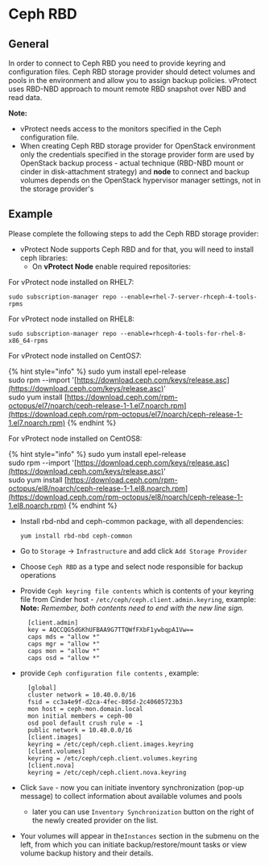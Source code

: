 # Ceph RBD

## General

In order to connect to Ceph RBD you need to provide keyring and configuration files. Ceph RBD storage provider should detect volumes and pools in the environment and allow you to assign backup policies. vProtect uses RBD-NBD approach to mount remote RBD snapshot over NBD and read data.

**Note:**

* vProtect needs access to the monitors specified in the Ceph configuration file.
* When creating Ceph RBD storage provider for OpenStack environment only the credentials specified in the storage provider form are used by OpenStack backup process - actual technique \(RBD-NBD mount or cinder in disk-attachment strategy\) and **node** to connect and backup volumes depends on the OpenStack hypervisor manager settings, not in the storage provider's

## Example

Please complete the following steps to add the Ceph RBD storage provider:

* vProtect Node supports Ceph RBD and for that, you will need to install ceph libraries:
  * On **vProtect Node** enable required repositories:

For vProtect node installed on RHEL7:

```text
sudo subscription-manager repo --enable=rhel-7-server-rhceph-4-tools-rpms
```

For vProtect node installed on RHEL8:

```text
sudo subscription-manager repo --enable=rhceph-4-tools-for-rhel-8-x86_64-rpms
```

For vProtect node installed on CentOS7:

{% hint style="info" %}
sudo yum install epel-release  
sudo rpm --import '[https://download.ceph.com/keys/release.asc](https://download.ceph.com/keys/release.asc)'  
sudo yum install [https://download.ceph.com/rpm-octopus/el7/noarch/ceph-release-1-1.el7.noarch.rpm](https://download.ceph.com/rpm-octopus/el7/noarch/ceph-release-1-1.el7.noarch.rpm)
{% endhint %}

For vProtect node installed on CentOS8:

{% hint style="info" %}
sudo yum install epel-release  
sudo rpm --import '[https://download.ceph.com/keys/release.asc](https://download.ceph.com/keys/release.asc)'  
sudo yum install [https://download.ceph.com/rpm-octopus/el8/noarch/ceph-release-1-1.el8.noarch.rpm](https://download.ceph.com/rpm-octopus/el8/noarch/ceph-release-1-1.el8.noarch.rpm)
{% endhint %}

* Install rbd-nbd and ceph-common package, with all dependencies:

  ```text
  yum install rbd-nbd ceph-common
  ```

* Go to `Storage` -&gt; `Infrastructure` and add click `Add Storage Provider`
* Choose `Ceph RBD` as a type and select node responsible for backup operations
* Provide `Ceph keyring file contents` which is contents of your keyring file from Cinder host - `/etc/ceph/ceph.client.admin.keyring`, example:  
  **Note:** _Remember, both contents need to end with the new line sign._

  ```text
    [client.admin]
    key = AQCCQG5dGKhUFBAA9G7TTQWfFXbF1ywbqpA1Vw==
    caps mds = "allow *"
    caps mgr = "allow *"
    caps mon = "allow *"
    caps osd = "allow *"
  ```

* provide `Ceph configuration file contents` , example:

  ```text
    [global]
    cluster network = 10.40.0.0/16
    fsid = cc3a4e9f-d2ca-4fec-805d-2c40605723b3
    mon host = ceph-mon.domain.local
    mon initial members = ceph-00
    osd pool default crush rule = -1
    public network = 10.40.0.0/16
    [client.images]
    keyring = /etc/ceph/ceph.client.images.keyring
    [client.volumes]
    keyring = /etc/ceph/ceph.client.volumes.keyring
    [client.nova]
    keyring = /etc/ceph/ceph.client.nova.keyring
  ```

* Click `Save` - now you can initiate inventory synchronization \(pop-up message\) to collect information about available volumes and pools
  * later you can use `Inventory Synchronization` button on the right of the newly created provider on the list.
* Your volumes will appear in the`Instances` section in the submenu on the left, from which you can initiate backup/restore/mount tasks or view volume backup history and their details.

